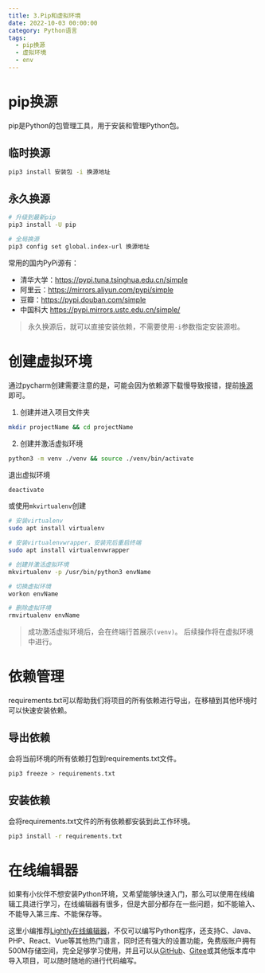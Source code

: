 ```yaml
---
title: 3.Pip和虚拟环境
date: 2022-10-03 00:00:00
category: Python语言
tags:
  - pip换源
  - 虚拟环境
  - env
---
```


# pip换源

pip是Python的包管理工具，用于安装和管理Python包。

## 临时换源

```bash
pip3 install 安装包 -i 换源地址
```

## 永久换源

```bash
# 升级到最新pip
pip3 install -U pip

# 全局换源
pip3 config set global.index-url 换源地址
```

常用的国内PyPi源有：

* 清华大学：https://pypi.tuna.tsinghua.edu.cn/simple
* 阿里云：https://mirrors.aliyun.com/pypi/simple
* 豆瓣：https://pypi.douban.com/simple
* 中国科大 https://pypi.mirrors.ustc.edu.cn/simple/

> 永久换源后，就可以直接安装依赖，不需要使用`-i`参数指定安装源啦。

# 创建虚拟环境

通过pycharm创建需要注意的是，可能会因为依赖源下载慢导致报错，提前[换源](https://www.knight-blog.cn/python/71240fa/#pip换源)即可。

1. 创建并进入项目文件夹

```bash
mkdir projectName && cd projectName
```

2. 创建并激活虚拟环境

```bash
python3 -m venv ./venv && source ./venv/bin/activate
```

退出虚拟环境

```bash
deactivate
```

或使用`mkvirtualenv`创建

```bash
# 安装virtualenv
sudo apt install virtualenv

# 安装virtualenvwrapper，安装完后重启终端
sudo apt install virtualenvwrapper

# 创建并激活虚拟环境
mkvirtualenv -p /usr/bin/python3 envName

# 切换虚拟环境
workon envName

# 删除虚拟环境
rmvirtualenv envName
```

> 成功激活虚拟环境后，会在终端行首展示`(venv)`。
> 后续操作将在虚拟环境中进行。

# 依赖管理

requirements.txt可以帮助我们将项目的所有依赖进行导出，在移植到其他环境时可以快速安装依赖。

## 导出依赖

会将当前环境的所有依赖打包到requirements.txt文件。

```bash
pip3 freeze > requirements.txt
```

## 安装依赖

会将requirements.txt文件的所有依赖都安装到此工作环境。

```bash
pip3 install -r requirements.txt
```

# 在线编辑器

如果有小伙伴不想安装Python环境，又希望能够快速入门，那么可以使用在线编辑工具进行学习，在线编辑器有很多，但是大部分都存在一些问题，如不能输入、不能导入第三库、不能保存等。

这里小编推荐[Lightly在线编辑器](https://lightly.teamcode.com/dashboard)，不仅可以编写Python程序，还支持C、Java、PHP、React、Vue等其他热门语言，同时还有强大的设置功能，免费版账户拥有500M存储空间，完全足够学习使用，并且可以从[GitHub](https://github.com/)、[Gitee](https://gitee.com/)或其他版本库中导入项目，可以随时随地的进行代码编写。